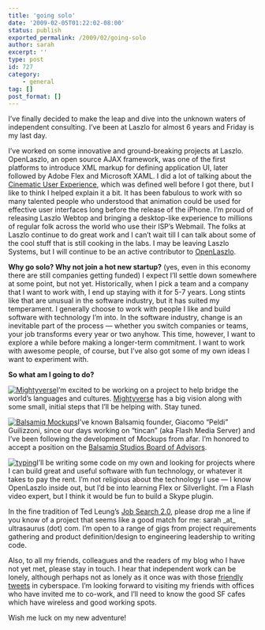 ```yaml
---
title: 'going solo'
date: '2009-02-05T01:22:02-08:00'
status: publish
exported_permalink: /2009/02/going-solo
author: sarah
excerpt: ''
type: post
id: 727
category:
    - general
tag: []
post_format: []
---
```

I’ve finally decided to make the leap and dive into the unknown waters of independent consulting. I’ve been at Laszlo for almost 6 years and Friday is my last day.

I’ve worked on some innovative and ground-breaking projects at Laszlo. OpenLaszlo, an open source AJAX framework, was one of the first platforms to introduce XML markup for defining application UI, later followed by Adobe Flex and Microsoft XAML. I did a lot of talking about the [Cinematic User Experience](http://www.slideshare.net/sarah.allen/cinematic-interaction-design), which was defined well before I got there, but I like to think I helped explain it a bit. It has been fabulous to work with so many talented people who understood that animation could be used for effective user interfaces long before the release of the iPhone. I’m proud of releasing Laszlo Webtop and bringing a desktop-like experience to millions of regular folk across the world who use their ISP’s Webmail. The folks at Laszlo continue to do great work and I can’t wait till I can talk about some of the cool stuff that is still cooking in the labs. I may be leaving Laszlo Systems, but I will continue to be an active contributor to [OpenLaszlo](http://www.openlaszlo.org).

**Why go solo? Why not join a hot new startup?** (yes, even in this economy there are still companies getting funded) I expect I’ll settle down somewhere at some point, but not yet. Historically, when I pick a team and a company that I want to work with, I end up staying with it for 5-7 years. Long stints like that are unusual in the software industry, but it has suited my temperament. I generally choose to work with people I like and build software with technology I’m into. In the software industry, change is an inevitable part of the process — whether you switch companies or teams, your job transforms every year or two anyhow. This time, however, I want to explore a while before making a longer-term commitment. I want to work with awesome people, of course, but I’ve also got some of my own ideas I want to experiment with.

**So what am I going to do?**

[![Mightyverse](http://img.skitch.com/20090205-nywxap6put7rywgdkyjaug8x93.jpg "Mightyverse")](https://www.mightyverse.com)I’m excited to be working on a project to help bridge the world’s languages and cultures. [Mightyverse](https://www.mightyverse.com) has a big vision along with some small, initial steps that I’ll be helping with. Stay tuned.  
  
[![Balsamiq Mockups](http://img.skitch.com/20090205-p8s8kygw1umkg2ndksche31dy8.jpg "Balsamiq Mockups")](http://www.balsamiq.com)I’ve known Balsamiq founder, Giacomo “Peldi” Guilizzoni, since our days working on “tincan” (aka Flash Media Server) and I’ve been following the development of Mockups from afar. I’m honored to accept a position on the [Balsamiq Studios Board of Advisors](http://www.balsamiq.com/company/advisers).

[![typing](http://farm4.static.flickr.com/3328/3210675097_e91cb70997_m.jpg)](http://www.flickr.com/photos/the8rgrl/3210675097/)I’ll be writing some code on my own and looking for projects where I can build great and useful software with fun technology, or whatever it takes to pay the rent. I’m not religious about the technology I use — I know OpenLaszlo inside out, but I’d be into learning Flex or Silverlight. I’m a Flash video expert, but I think it would be fun to build a Skype plugin.

In the fine tradition of Ted Leung’s [Job Search 2.0](http://www.sauria.com/blog/2008/03/02/job-search-20/), please drop me a line if you know of a project that seems like a good match for me: sarah \_at\_ ultrasaurus (dot) com. I’m open to a range of gigs from project requirements gathering and product definition/design to engineering leadership to writing code.

Also, to all my friends, colleagues and the readers of my blog who I have not yet met, please stay in touch. I hear that independent work can be lonely, although perhaps not as lonely as it once was with those [friendly tweets](http://twitter.com/ultrasaurus) in cyberspace. I’m looking forward to visiting my friends with offices who have invited me to co-work, and I’ll need to know the good SF cafes which have wireless and good working spots.

Wish me luck on my new adventure!